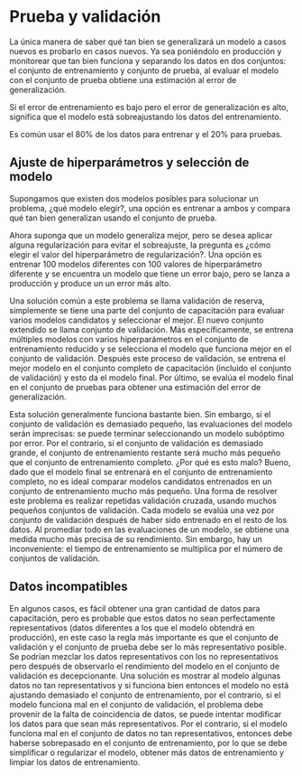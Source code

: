 # Prueba y validación

La única manera de saber qué tan bien se generalizará un modelo a casos nuevos es probarlo en casos nuevos. Ya sea poniéndolo en producción y monitorear que tan bien funciona y separando los datos en dos conjuntos: el conjunto de entrenamiento y conjunto de prueba, al evaluar el modelo con el conjunto de prueba obtiene una estimación al error de generalización.

Si el error de entrenamiento es bajo pero el error de generalización es alto, significa que el modelo está sobreajustando los datos del entrenamiento.

Es común usar el 80% de los datos para entrenar y el 20% para pruebas.

## Ajuste de hiperparámetros y selección de modelo

Supongamos que existen dos modelos posibles para solucionar un problema, ¿qué modelo elegir?, una opción es entrenar a ambos y compara qué tan bien generalizan usando el conjunto de prueba.

Ahora suponga que un modelo generaliza mejor, pero se desea aplicar alguna regularización para evitar el sobreajuste, la pregunta es ¿cómo elegir el valor del hiperparámetro de regularización?. Una opción es entrenar 100 modelos diferentes con 100 valores de hiperparámetro diferente y se encuentra un modelo que tiene un error bajo, pero se lanza a producción y produce un un error más alto.

Una solución común a este problema se llama validación de reserva, simplemente se tiene una parte del conjunto de capacitación para evaluar varios modelos candidatos y seleccionar el mejor. El nuevo conjunto extendido se llama conjunto de validación. Más específicamente, se entrena múltiples modelos con varios hiperparámetros en el conjunto de entrenamiento reducido y se selecciona el modelo que funciona mejor en el conjunto de validación. Después este proceso de validación, se entrena el mejor modelo en el conjunto completo de capacitación (incluido el conjunto de validación) y esto da el modelo final. Por último, se evalúa el modelo final en el conjunto de pruebas para obtener una estimación del error de generalización.

Esta solución generalmente funciona bastante bien. Sin embargo, si el conjunto de validación es demasiado pequeño, las evaluaciones del modelo serán imprecisas: se puede terminar seleccionando un modelo subóptimo por error. Por el contrario, si el conjunto de validación es demasiado grande, el conjunto de entrenamiento restante será mucho más pequeño que el conjunto de entrenamiento completo. ¿Por qué es esto malo? Bueno, dado que el modelo final se entrenará en el conjunto de entrenamiento completo, no es ideal comparar modelos candidatos entrenados en un conjunto de entrenamiento mucho más pequeño. Una forma de resolver este problema es realizar repetidas validación cruzada, usando muchos pequeños conjuntos de validación. Cada modelo se evalúa una vez por conjunto de validación después de haber sido entrenado en el resto de los datos. Al promediar todo en las evaluaciones de un modelo, se obtiene una medida mucho más precisa de su rendimiento. Sin embargo, hay un inconveniente: el tiempo de entrenamiento se multiplica por el número de conjuntos de validación.

## Datos incompatibles

En algunos casos, es fácil obtener una gran cantidad de datos para capacitación, pero es probable que estos datos no sean perfectamente representativos (datos diferentes a los que el modelo obtendrá en producción), en este caso la regla más importante es que el conjunto de validación y el conjunto de prueba debe ser lo más representativo posible. Se podrían mezclar los datos representativos con los no representativos pero después de observarlo el rendimiento del modelo en el conjunto de validación es decepcionante. Una solución es mostrar al modelo algunas datos no tan representativos y si funciona bien entonces el modelo no está ajustando demasiado el conjunto de entrenamiento, por el contrario, si el modelo funciona mal en el conjunto de validación, el problema debe provenir de la falta de coincidencia de datos, se puede intentar modificar los datos para que sean más representativos. Por el contrario, si el modelo funciona mal en el conjunto de datos no tan representativos, entonces debe haberse sobrepasado en el conjunto de entrenamiento, por lo que se debe simplificar o regularizar el modelo, obtener más datos de entrenamiento y limpiar los datos de entrenamiento.